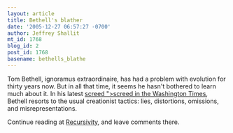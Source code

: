 ```yaml
---
layout: article
title: Bethell's blather
date: '2005-12-27 06:57:27 -0700'
author: Jeffrey Shallit
mt_id: 1768
blog_id: 2
post_id: 1768
basename: bethells_blathe
---
```

Tom Bethell, ignoramus extraordinaire, has had a problem with evolution for thirty years now.  But in all that time, it seems he hasn't bothered to learn much about it.  In his latest [screed "&gt;screed in the Washington Times](http://www.washingtontimes.com/commentary/20051225-105127-3855r.htm), Bethell resorts to the usual creationist tactics:  lies, distortions, omissions, and misrepresentations.

Continue reading at [Recursivity](http://recursed.blogspot.com/2005/12/bethells-blather.html), and leave comments there.
